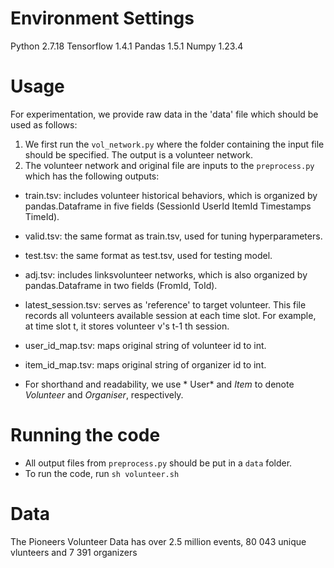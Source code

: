 # Environment Settings
 Python 2.7.18
 Tensorflow 1.4.1
 Pandas 1.5.1
 Numpy 1.23.4
 
 # Usage
 For experimentation, we provide raw data in the 'data' file which should be used as follows: 
 1. We first run the ```vol_network.py``` where the folder containing the input file should be specified. The output is a volunteer network.
 2. The volunteer network and original file are inputs to the ```preprocess.py``` which has the following outputs:
 
- train.tsv: includes volunteer historical behaviors, which is organized by pandas.Dataframe in five fields (SessionId UserId ItemId Timestamps TimeId).
- valid.tsv: the same format as train.tsv, used for tuning hyperparameters.
- test.tsv: the same format as test.tsv, used for testing model.
- adj.tsv: includes linksvolunteer networks, which is also organized by pandas.Dataframe in two fields (FromId, ToId).
- latest_session.tsv: serves as 'reference' to target volunteer. This file records all volunteers available session at each time slot. For example, at time slot t, it stores volunteer v's t-1 th session.
- user_id_map.tsv: maps original string of volunteer id to int.
- item_id_map.tsv: maps original string of organizer id to int.

- For shorthand and readability, we use * User* and *Item* to denote *Volunteer* and *Organiser*, respectively.

# Running the code
- All output files from ```preprocess.py``` should be put in a ```data``` folder.
- To run the code, run ```sh volunteer.sh```

# Data
The Pioneers Volunteer Data has over 2.5 million events, 80 043 unique vlunteers and 7 391 organizers
